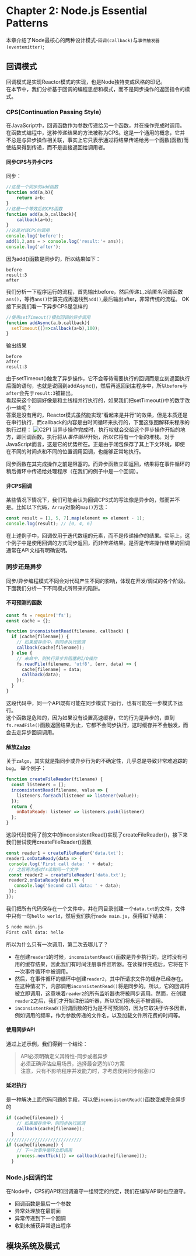 # Chapter 2: Node.js Essential Patterns
本章介绍了Node最核心的两种设计模式-`回调(callback)`与`事件触发器(eventemitter)`;

## 回调模式
回调模式是实现Reactor模式的实现，也是Node独特变成风格的印记。  
在本节中，我们分析基于回调的编程思想和模式，而不是同步操作的返回指令的模式。  

### CPS(Continuation Passing Style)
在JavaScript中，回调函数作为参数传递给另一个函数，并在操作完成时调用。在函数式编程中，这种传递结果的方法被称为CPS。这是一个通用的概念，它并不总是与异步操作相关联，事实上它只表示通过将结果传递给另一个函数(函数)而使结果得到传递，而不是直接返回给调用者。
#### 同步CPS与异步CPS
同步：
```js
//这是一个同步的add函数
function add(a,b){
    return a+b;
}
//这是一个等效后的CPS函数
function add(a,b,callback){
    callback(a+b);
}
//这是对该CPS的调用
console.log('before');
add(1,2,ans = > console.log('result:'+ ans));
console.log('after');
```
因为add()函数是同步的，所以结果如下：
```
before
result:3
after
```
我们分析一下程序运行的流程，首先输出before，然后传递`1,2`给匿名回调函数`ans()`，等待`ans()`计算完成再退栈到`add()`,最后输出after，非常传统的流程。
OK接下来我们看一下异步CPS是怎样的
```js
//使用setTimeout()模拟回调的异步调用
function addAsync(a,b,callback){
  setTimeout(()=>callback(a+b),100);
}
```
输出结果
```
before
after
result:3
```
由于setTimeout()触发了异步操作，它不会等待需要执行的回调而是立刻返回执行后面的语句，也就是说回到addAsync()，然后再返回到主程序中，所以`before`与`after`会先于`result:3`被输出。  
看起来这个回调好像是和主线程并行执行的，如果我们把setTimeout()中的数字改小一些呢？  
答案是没有用的，Reactor模式虽然能实现“看起来是并行”的效果，但是本质还是在串行执行，而callback的内容是由时间循环来执行的，下面这张图解释来程序的执行过程：
![C2P1](./img/C2P1.png)
当异步操作完成时，执行权就会交给这个异步操作开始的地方，即回调函数。执行将从*事件循环*开始，所以它将有一个新的堆栈。对于JavaScript而言，这是它的优势所在。正是由于闭包保存了其上下文环境，即使在不同的时间点和不同的位置调用回调，也能够正常地执行。

同步函数在其完成操作之前是阻塞的。而异步函数立即返回，结果将在事件循环的稍后循环中传递给处理程序（在我们的例子中是一个回调）。

#### 非CPS回调
某些情况下情况下，我们可能会认为回调CPS式的写法像是异步的，然而并不是。比如以下代码，`Array`对象的`map()`方法：
```js
const result = [1, 5, 7].map(element => element - 1);
console.log(result); // [0, 4, 6]
```
在上述例子中，回调仅用于迭代数组的元素，而不是传递操作的结果。实际上，这个例子中是使用回调的方式同步返回，而非传递结果。是否是传递操作结果的回调通常在API文档有明确说明。
### 同步还是异步
同步/异步编程模式不同会对代码产生不同的影响，体现在开发/调试的各个阶段。下面我们分析一下不同模式所带来的陷阱。
#### 不可预测的函数
```js
const fs = require('fs');
const cache = {};

function inconsistentRead(filename, callback) {
  if (cache[filename]) {
    // 如果缓存命中，则同步执行回调
    callback(cache[filename]);
  } else {
    // 未命中，则执行异步非阻塞的I/O操作
    fs.readFile(filename, 'utf8', (err, data) => {
      cache[filename] = data;
      callback(data);
    });
  }
}
```
这段代码中，同一个API既有可能在同步模式下运行，也有可能在一步模式下运行。  
这个函数是危险的，因为如果没有设置高速缓存，它的行为是异步的，直到`fs.readFile()`函数返回结果为止，它都不会同步执行，这时缓存并不会触发，而会去走异步回调调用。
#### 解放[Zalgo](https://github.com/oren/oren.github.io/blob/master/posts/zalgo.md)
关于`zalgo`，其实就是指同步或异步行为的不确定性，几乎总是导致非常难追踪的`bug`。
举个例子：
```js
function createFileReader(filename) {
  const listeners = [];
  inconsistentRead(filename, value => {
    listeners.forEach(listener => listener(value));
  });
  return {
    onDataReady: listener => listeners.push(listener)
  };
}
```
这段代码使用了前文中的inconsistentRead()实现了createFileReader()，接下来我们尝试使用createFileReader()函数
```js
const reader1 = createFileReader('data.txt');
reader1.onDataReady(data => {
 console.log('First call data: ' + data);
 // 之后再次通过fs读取同一个文件
 const reader2 = createFileReader('data.txt');
 reader2.onDataReady(data => {
   console.log('Second call data: ' + data);
 });
});
```
我们把所有代码保存在一个文件中，并在同目录创建一个`data.txt`的文件，文件中只有一句`hello world`，然后我们执行`node main.js`，获得如下结果：
```bash
$ node main.js
First call data: hello
```
所以为什么只有一次调用，第二次去哪儿了？  
* 在创建`reader1`的时候，`inconsistentRead()`函数是异步执行的，这时没有可用的缓存结果，因此我们有时间注册事件监听器。在读操作完成后，它将在下一次事件循环中被调用。
* 然后，在事件循环的循环中创建`reader2`，其中所请求文件的缓存已经存在。在这种情况下，内部调用`inconsistentRead()`将是同步的。所以，它的回调将被立即调用，这意味着`reader2`的所有监听器也将被同步调用。然而，在创建`reader2`之后，我们才开始注册监听器，所以它们将永远不被调用。
* `inconsistentRead()`回调函数的行为是不可预测的，因为它取决于许多因素，例如调用的频率，作为参数传递的文件名，以及加载文件所花费的时间等。
#### 使用同步API
通过上述示例，我们得到一个结论：  
> API必须明确定义其特性-同步或者异步  
必须正确评估应用场景，选择最合适的I/O方案  
注意，只有不影响程序并发能力时，才考虑使用同步阻塞I/O  
#### 延迟执行
是一种解决上面代码问题的手段，可以使`inconsistentRead()`函数变成完全异步的
```js
if (cache[filename]) {
    // 如果缓存命中，则同步执行回调
    callback(cache[filename]);
  }
/////////////////////////////
if (cache[filename]) {
    // 下一次事件循环立即调用
    process.nextTick(() => callback(cache[filename]));
  }
```
### Node.js回调约定
在Node中，CPS的API和回调遵守一组特定的约定，我们在编写API时也应遵守。
* 回调函数是最后一个参数
* 异常处理放在最前面
* 异常传递到下一个回调
* 收到未捕获异常退出程序

## 模块系统及模式

